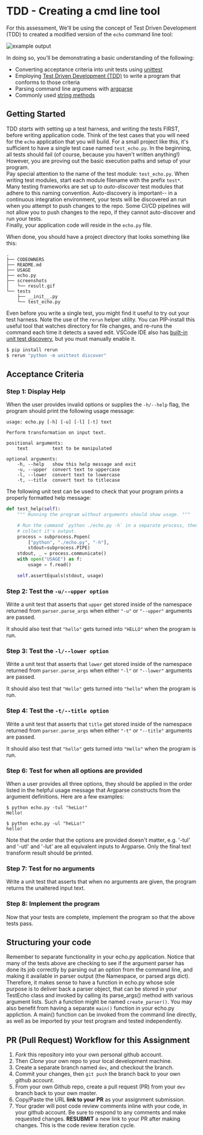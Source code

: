 # TDD - Creating a cmd line tool

For this assessment, We'll be using the concept of Test Driven Development (TDD) to created a modified version of the `echo` command line tool:

![example output](screenshots/result.gif)

In doing so, you'll be demonstrating a basic understanding of the following:

- Converting acceptance criteria into unit tests using
  [unittest](https://docs.python.org/2.7/library/unittest.html)
- Employing [Test Driven Development (TDD)](https://medium.freecodecamp.org/learning-to-test-with-python-997ace2d8abe) to write a program that conforms to those criteria
- Parsing command line argumens with [argparse](https://docs.python.org/2.7/howto/argparse.html#id1)
- Commonly used [string methods](https://docs.python.org/2/library/stdtypes.html#string-methods)

## Getting Started
TDD *starts* with setting up a test harness, and writing the tests FIRST, before writing application code.   Think of the test cases that you will need for the `echo` application that you will build.  For a small project like this, it's sufficient to have a single test case named `test_echo.py`.  In the beginning, all tests should fail (of course, because you haven't written anything!)  However, you are proving out the basic execution paths and setup of your program.  
Pay special attention to the name of the test module: `test_echo.py`.  When writing test modules, start each module filename with the prefix `test*`.  Many testing frameworks are set up to *auto-discover* test modules that adhere to this naming convention.  Auto-discovery is important-- in a continuous integration environment, your tests will be discovered an run when you attempt to push changes to the repo.  Some  CI/CD pipelines will not allow you to push changes to the repo, if they cannot auto-discover and run your tests.  
Finally, your application code will reside in the `echo.py` file.

When done, you should have a project directory that looks something like this:

```
.
├── CODEOWNERS
├── README.md
├── USAGE
├── echo.py
├── screenshots
│   └── result.gif
└── tests
    ├── __init__.py
    └── test_echo.py
```

Even before you write a single test, you might find it useful to try out your test harness.  Note the use of the `rerun` helper utility.  You can PIP-install this useful tool that watches directory for file changes, and re-runs the command each time it detects a saved edit.  VSCode IDE also has [built-in unit test discovery](https://code.visualstudio.com/docs/python/unit-testing), but you must manually enable it.

```bash
$ pip install rerun
$ rerun "python -m unittest discover"
```

## Acceptance Criteria

### Step 1: Display Help
When the user provides invalid options or supplies the `-h/--help` flag, the
program should print the following usage message:

    usage: echo.py [-h] [-u] [-l] [-t] text

    Perform transformation on input text.

    positional arguments:
        text         text to be manipulated

    optional arguments:
        -h, --help   show this help message and exit
        -u, --upper  convert text to uppercase
        -l, --lower  convert text to lowercase
        -t, --title  convert text to titlecase

The following unit test can be used to check that your program prints a properly formatted help message:

```python
def test_help(self):
    """ Running the program without arguments should show usage. """

    # Run the command `python ./echo.py -h` in a separate process, then
    # collect it's output.
    process = subprocess.Popen(
        ["python", "./echo.py", "-h"],
        stdout=subprocess.PIPE)
    stdout, _ = process.communicate()
    with open("USAGE") as f:
        usage = f.read()

    self.assertEquals(stdout, usage)
```

### Step 2: Test the `-u/--upper option`
Write a unit test that asserts that `upper` get stored inside of the
namespace returned from `parser.parse_args` when either `"-u"` or `"--upper"`
arguments are passed.

It should also test that `"hello"` gets turned into `"HELLO"` when the
program is run.

### Step 3: Test the `-l/--lower option`
Write a unit test that asserts that `lower` get stored inside of the
namespace returned from `parser.parse_args` when either `"-l"` or `"--lower"`
arguments are passed.

It should also test that `"Hello"` gets turned into `"hello"` when the
program is run.

### Step 4: Test the `-t/--title option`
Write a unit test that asserts that `title` get stored inside of the
namespace returned from `parser.parse_args` when either `"-t"` or `"--title"`
arguments are passed.

It should also test that `"hello"` gets turned into `"Hello"` when the
program is run.

### Step 6: Test for when all options are provided
When a user provides all three options, they should be applied in the order
listed in the helpful usage message that Argparse constructs from the argument definitions. Here are a few examples:

```console
$ python echo.py -tul "heLLo!"
Hello!
```

```console
$ python echo.py -ul "heLLo!"
hello!
```

Note that the order that the options are provided doesn't matter, e.g. '-tul' and '-utl' and '-lut' are all equivalent inputs to Argparse.  Only the final text transform result should be printed.

### Step 7: Test for no arguments
Write a unit test that asserts that when no arguments are given, the program
returns the unaltered input text.

### Step 8: Implement the program
Now that your tests are complete, implement the program so that the above
tests pass.

## Structuring your code
Remember to separate functionality in your echo.py application.  Notice that many of the tests above are checking to see if the argument parser has done its job correctly by parsing out an option from the command line, and making it available in parser output (the Namespace, or parsed args dict).  
Therefore, it makes sense to have a function in echo.py whose sole purpose is to deliver back a parser object, that can be stored in your TestEcho class and invoked by calling its parse_args() method with various argument lists.  Such a function might be named `create_parser()`.
You may also benefit from having a separate `main()` function in your echo.py appliction.  A main() function can be invoked from the command line directly, as well as be imported by your test program and tested independently.


## PR (Pull Request) Workflow for this Assignment
1. *Fork* this repository into your own personal github account.
2. Then *Clone* your own repo to your local development machine.
3. Create a separate branch named `dev`, and checkout the branch.
5. Commit your changes, then `git push` the branch back to your own github account.
5. From your own Github repo, create a pull request (PR) from your `dev` branch back to your own master.
6. Copy/Paste the URL **link to your PR** as your assignment submission.
7. Your grader will post code review comments inline with your code, in your github account. Be sure to respond to any comments and make requested changes. **RESUBMIT** a new link to your PR after making changes.  This is the code review iteration cycle.

